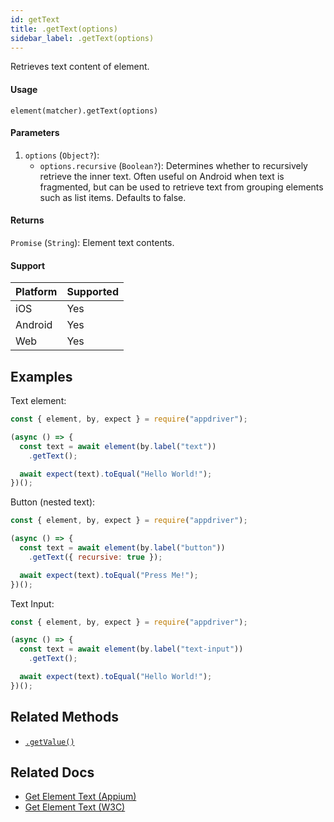 ```yaml
---
id: getText
title: .getText(options)
sidebar_label: .getText(options)
---
```


Retrieves text content of element.

#### Usage

```text
element(matcher).getText(options)
```

#### Parameters

1. `options` (`Object?`):
    - `options.recursive` (`Boolean?`): Determines whether to recursively retrieve the inner text. Often useful on Android when text is fragmented, but can be used to retrieve text from grouping elements such as list items. Defaults to false.

#### Returns

`Promise` (`String`): Element text contents.

#### Support

| Platform | Supported |
| -------- | --------- |
| iOS      | Yes       |
| Android  | Yes       |
| Web      | Yes       |

## Examples

Text element:

```javascript
const { element, by, expect } = require("appdriver");

(async () => {
  const text = await element(by.label("text"))
    .getText();

  await expect(text).toEqual("Hello World!");
})();
```

Button (nested text):

```javascript
const { element, by, expect } = require("appdriver");

(async () => {
  const text = await element(by.label("button"))
    .getText({ recursive: true });

  await expect(text).toEqual("Press Me!");
})();
```

Text Input:

```javascript
const { element, by, expect } = require("appdriver");

(async () => {
  const text = await element(by.label("text-input"))
    .getText();

  await expect(text).toEqual("Hello World!");
})();
```

## Related Methods

- [`.getValue()`](./getValue.md)

## Related Docs

- [Get Element Text (Appium)](http://appium.io/docs/en/commands/element/attributes/text/)
- [Get Element Text (W3C)](https://www.w3.org/TR/webdriver/#dfn-get-element-text)
